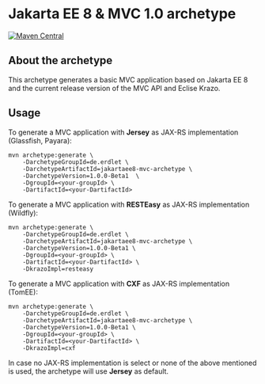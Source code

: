 # Jakarta EE 8 & MVC 1.0 archetype
[![Maven Central](https://img.shields.io/maven-central/v/de.erdlet.archetypes/jakartaee8-mvc-archetype.svg?label=Maven%20Central)](https://search.maven.org/search?q=g:%22de.erdlet.archetypes%22%20AND%20a:%22jakartaee8-mvc-archetype%22)

## About the archetype
This archetype generates a basic MVC application based on Jakarta EE 8 and the current release version of
the MVC API and Eclise Krazo.

## Usage

To generate a MVC application with **Jersey** as JAX-RS implementation (Glassfish, Payara):

```shell script
mvn archetype:generate \
    -DarchetypeGroupId=de.erdlet \
    -DarchetypeArtifactId=jakartaee8-mvc-archetype \
    -DarchetypeVersion=1.0.0-Beta1  \
    -DgroupId=<your-groupId> \
    -DartifactId=<your-DartifactId>
```

To generate a MVC application with **RESTEasy** as JAX-RS implementation (Wildfly):

```shell script
mvn archetype:generate \
    -DarchetypeGroupId=de.erdlet \
    -DarchetypeArtifactId=jakartaee8-mvc-archetype \
    -DarchetypeVersion=1.0.0-Beta1 \
    -DgroupId=<your-groupId> \
    -DartifactId=<your-DartifactId> \
    -DkrazoImpl=resteasy
```

To generate a MVC application with **CXF** as JAX-RS implementation (TomEE):

```shell script
mvn archetype:generate \
    -DarchetypeGroupId=de.erdlet \
    -DarchetypeArtifactId=jakartaee8-mvc-archetype \
    -DarchetypeVersion=1.0.0-Beta1 \
    -DgroupId=<your-groupId> \
    -DartifactId=<your-DartifactId> \
    -DkrazoImpl=cxf
```

In case no JAX-RS implementation is select or none of the above mentioned is used, the
archetype will use **Jersey** as default.

